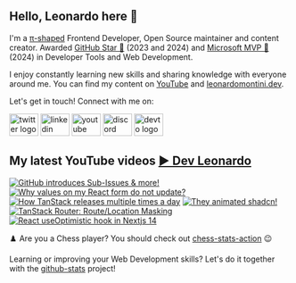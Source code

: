 ## Hello, Leonardo here 👋

I'm a [π-shaped](https://youtu.be/Dje_jaiMnYg) Frontend Developer, Open Source maintainer and content creator. Awarded [GitHub Star 🌟](https://stars.github.com/profiles/Balastrong/) (2023 and 2024) and [Microsoft MVP 🔷](https://mvp.microsoft.com/en-US/mvp/profile/51d820c5-949f-4961-aec5-09e34035cb24) (2024) in Developer Tools and Web Development.

I enjoy constantly learning new skills and sharing knowledge with everyone around me. You can find my content on [YouTube](https://www.youtube.com/c/DevLeonardo?sub_confirmation=1) and [leonardomontini.dev](https://leonardomontini.dev).

Let's get in touch! Connect with me on:

<div align="left">
  <a href="https://twitter.com/Balastrong" target="_blank"><img src="https://raw.githubusercontent.com/maurodesouza/profile-readme-generator/master/src/assets/icons/social/twitter/default.svg" width="52" height="40" alt="twitter logo" /></a>
  <a href="https://www.linkedin.com/in/leonardo-montini/" target="_blank"><img src="https://raw.githubusercontent.com/maurodesouza/profile-readme-generator/master/src/assets/icons/social/linkedin/default.svg" width="52" height="40" alt="linkedin logo" /></a>
  <a href="https://www.youtube.com/c/DevLeonardo?sub_confirmation=1" target="_blank"><img src="https://raw.githubusercontent.com/maurodesouza/profile-readme-generator/master/src/assets/icons/social/youtube/default.svg" width="52" height="40" alt="youtube logo" /></a>
  <a href="https://discord.gg/bqwyEa6We6" target="_blank"><img src="https://raw.githubusercontent.com/maurodesouza/profile-readme-generator/master/src/assets/icons/social/discord/default.svg" width="52" height="40" alt="discord logo" /></a>
  <a href="https://dev.to/balastrong" target="_blank"><img src="https://raw.githubusercontent.com/maurodesouza/profile-readme-generator/master/src/assets/icons/social/devto/default.svg" width="52" height="40" alt="devto logo" /></a>
</div>

## My latest YouTube videos [▶️ Dev Leonardo](https://www.youtube.com/@DevLeonardo?sub_confirmation=1)

<!-- BEGIN YOUTUBE-CARDS -->
[![GitHub introduces Sub-Issues & more!](https://ytcards.demolab.com/?id=CaIxDpLflnI&title=GitHub+introduces+Sub-Issues+%26+more%21&lang=en&timestamp=1725447623&background_color=%230d1117&title_color=%23ffffff&stats_color=%23dedede&max_title_lines=1&width=250&border_radius=5&duration=357 "GitHub introduces Sub-Issues & more!")](https://www.youtube.com/watch?v=CaIxDpLflnI)
[![Why values on my React form do not update?](https://ytcards.demolab.com/?id=UXRZvNCnE-s&title=Why+values+on+my+React+form+do+not+update%3F&lang=en&timestamp=1724756433&background_color=%230d1117&title_color=%23ffffff&stats_color=%23dedede&max_title_lines=1&width=250&border_radius=5&duration=266 "Why values on my React form do not update?")](https://www.youtube.com/watch?v=UXRZvNCnE-s)
[![How TanStack releases multiple times a day](https://ytcards.demolab.com/?id=ILa_5QVJocA&title=How+TanStack+releases+multiple+times+a+day&lang=en&timestamp=1724238015&background_color=%230d1117&title_color=%23ffffff&stats_color=%23dedede&max_title_lines=1&width=250&border_radius=5&duration=409 "How TanStack releases multiple times a day")](https://www.youtube.com/watch?v=ILa_5QVJocA)
[![They animated shadcn!](https://ytcards.demolab.com/?id=fizp57LUOMg&title=They+animated+shadcn%21&lang=en&timestamp=1723546846&background_color=%230d1117&title_color=%23ffffff&stats_color=%23dedede&max_title_lines=1&width=250&border_radius=5&duration=554 "They animated shadcn!")](https://www.youtube.com/watch?v=fizp57LUOMg)
[![TanStack Router: Route/Location Masking](https://ytcards.demolab.com/?id=yTx7zYpq4ok&title=TanStack+Router%3A+Route%2FLocation+Masking&lang=en&timestamp=1722942052&background_color=%230d1117&title_color=%23ffffff&stats_color=%23dedede&max_title_lines=1&width=250&border_radius=5&duration=604 "TanStack Router: Route/Location Masking")](https://www.youtube.com/watch?v=yTx7zYpq4ok)
[![React useOptimistic hook in Nextjs 14](https://ytcards.demolab.com/?id=FOqz_1ZATgM&title=React+useOptimistic+hook+in+Nextjs+14&lang=en&timestamp=1722337214&background_color=%230d1117&title_color=%23ffffff&stats_color=%23dedede&max_title_lines=1&width=250&border_radius=5&duration=556 "React useOptimistic hook in Nextjs 14")](https://www.youtube.com/watch?v=FOqz_1ZATgM)
<!-- END YOUTUBE-CARDS -->

♟️ Are you a Chess player? You should check out [chess-stats-action](https://github.com/Balastrong/chess-stats-action) 😉

Learning or improving your Web Development skills? Let's do it together with the [github-stats](https://github.com/Balastrong/github-stats) project!
